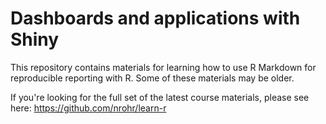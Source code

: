 # Dashboards and applications with Shiny

This repository contains materials for learning how to use R Markdown for reproducible reporting with R. Some of these materials may be older.

If you're looking for the full set of the latest course materials, please see here: https://github.com/nrohr/learn-r
